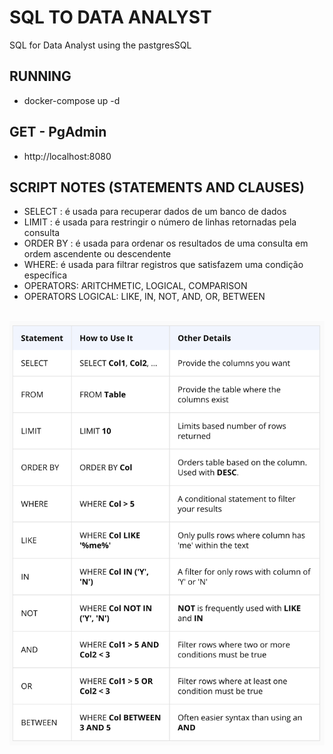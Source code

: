 # SQL TO DATA ANALYST
SQL for Data Analyst using the pastgresSQL 


## RUNNING
- docker-compose up -d

## GET - PgAdmin
- http://localhost:8080


## SCRIPT NOTES (STATEMENTS AND CLAUSES)
- SELECT : é usada para recuperar dados de um banco de dados
- LIMIT : é usada para restringir o número de linhas retornadas pela consulta
- ORDER BY : é usada para ordenar os resultados de uma consulta em ordem ascendente ou descendente
- WHERE: é usada para filtrar registros que satisfazem uma condição específica
- OPERATORS: ARITCHMETIC, LOGICAL, COMPARISON
- OPERATORS LOGICAL: LIKE, IN, NOT, AND, OR, BETWEEN

<br>
<img src="./notes//01.png" alt="note_01">
<br>